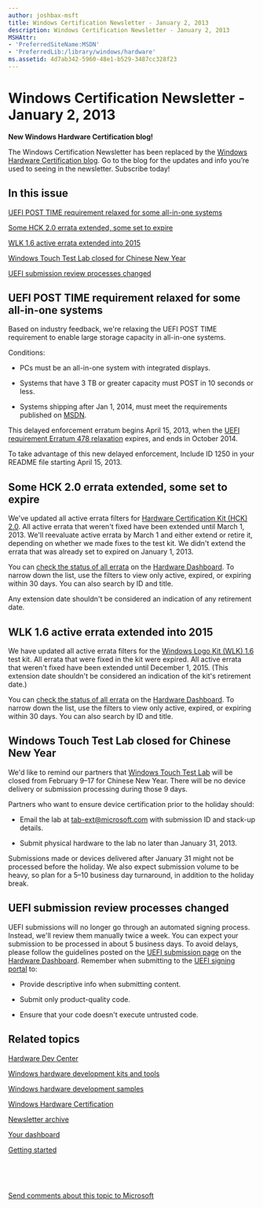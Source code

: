 ```yaml
---
author: joshbax-msft
title: Windows Certification Newsletter - January 2, 2013
description: Windows Certification Newsletter - January 2, 2013
MSHAttr:
- 'PreferredSiteName:MSDN'
- 'PreferredLib:/library/windows/hardware'
ms.assetid: 4d7ab342-5960-48e1-b529-3487cc328f23
---
```


# Windows Certification Newsletter - January 2, 2013


**New Windows Hardware Certification blog!**

The Windows Certification Newsletter has been replaced by the [Windows Hardware Certification blog](http://blogs.msdn.com/b/windows_hardware_certification/). Go to the blog for the updates and info you’re used to seeing in the newsletter. Subscribe today!

## In this issue


[UEFI POST TIME requirement relaxed for some all-in-one systems](#posttime)

[Some HCK 2.0 errata extended, some set to expire](#hckerrata)

[WLK 1.6 active errata extended into 2015](#wlkerrata)

[Windows Touch Test Lab closed for Chinese New Year](#wttl)

[UEFI submission review processes changed](#review)

## <a href="" id="posttime"></a>UEFI POST TIME requirement relaxed for some all-in-one systems


Based on industry feedback, we're relaxing the UEFI POST TIME requirement to enable large storage capacity in all-in-one systems.

Conditions:

-   PCs must be an all-in-one system with integrated displays.

-   Systems that have 3 TB or greater capacity must POST in 10 seconds or less.

-   Systems shipping after Jan 1, 2014, must meet the requirements published on [MSDN](http://msdn.microsoft.com/).

This delayed enforcement erratum begins April 15, 2013, when the [UEFI requirement Erratum 478 relaxation](http://msdn.microsoft.com/windows/hardware/jj679343.aspx) expires, and ends in October 2014.

To take advantage of this new delayed enforcement, Include ID 1250 in your README file starting April 15, 2013.

## <a href="" id="hckerrata"></a>Some HCK 2.0 errata extended, some set to expire


We've updated all active errata filters for [Hardware Certification Kit (HCK) 2.0](http://msdn.microsoft.com/windows/hardware/hh852359). All active errata that weren't fixed have been extended until March 1, 2013. We'll reevaluate active errata by March 1 and either extend or retire it, depending on whether we made fixes to the test kit. We didn't extend the errata that was already set to expired on January 1, 2013.

You can [check the status of all errata](https://sysdev.microsoft.com/Hardware/ec/) on the [Hardware Dashboard](https://sysdev.microsoft.com/hardware/member/). To narrow down the list, use the filters to view only active, expired, or expiring within 30 days. You can also search by ID and title.

Any extension date shouldn't be considered an indication of any retirement date.

## <a href="" id="wlkerrata"></a>WLK 1.6 active errata extended into 2015


We have updated all active errata filters for the [Windows Logo Kit (WLK) 1.6](http://msdn.microsoft.com/windows/hardware/gg487530.aspx) test kit. All errata that were fixed in the kit were expired. All active errata that weren't fixed have been extended until December 1, 2015. (This extension date shouldn't be considered an indication of the kit's retirement date.)

You can [check the status of all errata](https://sysdev.microsoft.com/Hardware/ec/) on the [Hardware Dashboard](https://sysdev.microsoft.com/hardware/member/). To narrow down the list, use the filters to view only active, expired, or expiring within 30 days. You can also search by ID and title.

## <a href="" id="wttl"></a>Windows Touch Test Lab closed for Chinese New Year


We'd like to remind our partners that [Windows Touch Test Lab](http://msdn.microsoft.com/library/windows/hardware/hh872970) will be closed from February 9–17 for Chinese New Year. There will be no device delivery or submission processing during those 9 days.

Partners who want to ensure device certification prior to the holiday should:

-   Email the lab at tab-ext@microsoft.com with submission ID and stack-up details.

-   Submit physical hardware to the lab no later than January 31, 2013.

Submissions made or devices delivered after January 31 might not be processed before the holiday. We also expect submission volume to be heavy, so plan for a 5–10 business day turnaround, in addition to the holiday break.

## <a href="" id="review"></a>UEFI submission review processes changed


UEFI submissions will no longer go through an automated signing process. Instead, we'll review them manually twice a week. You can expect your submission to be processed in about 5 business days. To avoid delays, please follow the guidelines posted on the [UEFI submission page](https://sysdev.microsoft.com/Hardware/member/SubmissionWizard/CreateUefiSubmission.aspx) on the [Hardware Dashboard](https://sysdev.microsoft.com/hardware/member/). Remember when submitting to the [UEFI signing portal](http://msdn.microsoft.com/library/windows/desktop/hh973604) to:

-   Provide descriptive info when submitting content.

-   Submit only product-quality code.

-   Ensure that your code doesn't execute untrusted code.

## Related topics


[Hardware Dev Center](http://msdn.microsoft.com/en-US/windows/hardware/)

[Windows hardware development kits and tools](http://msdn.microsoft.com/windows/hardware/bg127147)

[Windows hardware development samples](http://code.msdn.microsoft.com/windowshardware/)

[Windows Hardware Certification](http://msdn.microsoft.com/en-US/windows/hardware/gg463010)

[Newsletter archive](windows-certification-newsletter-archive.md)

[Your dashboard](https://sysdev.microsoft.com/hardware/member/)

[Getting started](http://msdn.microsoft.com/library/windows/hardware/gg507680/)

 

 

[Send comments about this topic to Microsoft](mailto:wsddocfb@microsoft.com?subject=Documentation%20feedback%20%5Bp_hck\p_hck%5D:%20Windows%20Certification%20Newsletter%20-%20January%202,%202013%20%20RELEASE:%20%284/27/2016%29&body=%0A%0APRIVACY%20STATEMENT%0A%0AWe%20use%20your%20feedback%20to%20improve%20the%20documentation.%20We%20don't%20use%20your%20email%20address%20for%20any%20other%20purpose,%20and%20we'll%20remove%20your%20email%20address%20from%20our%20system%20after%20the%20issue%20that%20you're%20reporting%20is%20fixed.%20While%20we're%20working%20to%20fix%20this%20issue,%20we%20might%20send%20you%20an%20email%20message%20to%20ask%20for%20more%20info.%20Later,%20we%20might%20also%20send%20you%20an%20email%20message%20to%20let%20you%20know%20that%20we've%20addressed%20your%20feedback.%0A%0AFor%20more%20info%20about%20Microsoft's%20privacy%20policy,%20see%20http://privacy.microsoft.com/default.aspx. "Send comments about this topic to Microsoft")





